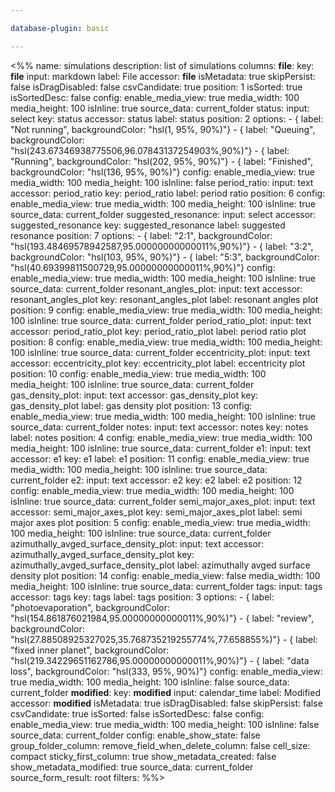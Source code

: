 ```yaml
---

database-plugin: basic

---
```


<%%
name: simulations
description: list of simulations
columns:
  __file__:
    key: __file__
    input: markdown
    label: File
    accessor: __file__
    isMetadata: true
    skipPersist: false
    isDragDisabled: false
    csvCandidate: true
    position: 1
    isSorted: true
    isSortedDesc: false
    config:
      enable_media_view: true
      media_width: 100
      media_height: 100
      isInline: true
      source_data: current_folder
  status:
    input: select
    key: status
    accessor: status
    label: status
    position: 2
    options:
      - { label: "Not running", backgroundColor: "hsl(1, 95%, 90%)"}
      - { label: "Queuing", backgroundColor: "hsl(243.67346938775506,96.07843137254903%,90%)"}
      - { label: "Running", backgroundColor: "hsl(202, 95%, 90%)"}
      - { label: "Finished", backgroundColor: "hsl(136, 95%, 90%)"}
    config:
      enable_media_view: true
      media_width: 100
      media_height: 100
      isInline: false
  period_ratio:
    input: text
    accessor: period_ratio
    key: period_ratio
    label: period ratio
    position: 6
    config:
      enable_media_view: true
      media_width: 100
      media_height: 100
      isInline: true
      source_data: current_folder
  suggested_resonance:
    input: select
    accessor: suggested_resonance
    key: suggested_resonance
    label: suggested resonance
    position: 7
    options:
      - { label: "2:1", backgroundColor: "hsl(193.48469578942587,95.00000000000011%,90%)"}
      - { label: "3:2", backgroundColor: "hsl(103, 95%, 90%)"}
      - { label: "5:3", backgroundColor: "hsl(40.69399811500729,95.00000000000011%,90%)"}
    config:
      enable_media_view: true
      media_width: 100
      media_height: 100
      isInline: true
      source_data: current_folder
  resonant_angles_plot:
    input: text
    accessor: resonant_angles_plot
    key: resonant_angles_plot
    label: resonant angles plot
    position: 9
    config:
      enable_media_view: true
      media_width: 100
      media_height: 100
      isInline: true
      source_data: current_folder
  period_ratio_plot:
    input: text
    accessor: period_ratio_plot
    key: period_ratio_plot
    label: period ratio plot
    position: 8
    config:
      enable_media_view: true
      media_width: 100
      media_height: 100
      isInline: true
      source_data: current_folder
  eccentricity_plot:
    input: text
    accessor: eccentricity_plot
    key: eccentricity_plot
    label: eccentricity plot
    position: 10
    config:
      enable_media_view: true
      media_width: 100
      media_height: 100
      isInline: true
      source_data: current_folder
  gas_density_plot:
    input: text
    accessor: gas_density_plot
    key: gas_density_plot
    label: gas density plot
    position: 13
    config:
      enable_media_view: true
      media_width: 100
      media_height: 100
      isInline: true
      source_data: current_folder
  notes:
    input: text
    accessor: notes
    key: notes
    label: notes
    position: 4
    config:
      enable_media_view: true
      media_width: 100
      media_height: 100
      isInline: true
      source_data: current_folder
  e1:
    input: text
    accessor: e1
    key: e1
    label: e1
    position: 11
    config:
      enable_media_view: true
      media_width: 100
      media_height: 100
      isInline: true
      source_data: current_folder
  e2:
    input: text
    accessor: e2
    key: e2
    label: e2
    position: 12
    config:
      enable_media_view: true
      media_width: 100
      media_height: 100
      isInline: true
      source_data: current_folder
  semi_major_axes_plot:
    input: text
    accessor: semi_major_axes_plot
    key: semi_major_axes_plot
    label: semi major axes plot
    position: 5
    config:
      enable_media_view: true
      media_width: 100
      media_height: 100
      isInline: true
      source_data: current_folder
  azimuthally_avged_surface_density_plot:
    input: text
    accessor: azimuthally_avged_surface_density_plot
    key: azimuthally_avged_surface_density_plot
    label: azimuthally avged surface density plot
    position: 14
    config:
      enable_media_view: false
      media_width: 100
      media_height: 100
      isInline: true
      source_data: current_folder
  tags:
    input: tags
    accessor: tags
    key: tags
    label: tags
    position: 3
    options:
      - { label: "photoevaporation", backgroundColor: "hsl(154.861876021984,95.00000000000011%,90%)"}
      - { label: "review", backgroundColor: "hsl(27.88508925327025,35.768735219255774%,77.658855%)"}
      - { label: "fixed inner planet", backgroundColor: "hsl(219.34229651162786,95.00000000000011%,90%)"}
      - { label: "data loss", backgroundColor: "hsl(333, 95%, 90%)"}
    config:
      enable_media_view: true
      media_width: 100
      media_height: 100
      isInline: false
      source_data: current_folder
  __modified__:
    key: __modified__
    input: calendar_time
    label: Modified
    accessor: __modified__
    isMetadata: true
    isDragDisabled: false
    skipPersist: false
    csvCandidate: true
    isSorted: false
    isSortedDesc: false
    config:
      enable_media_view: true
      media_width: 100
      media_height: 100
      isInline: false
      source_data: current_folder
config:
  enable_show_state: false
  group_folder_column: 
  remove_field_when_delete_column: false
  cell_size: compact
  sticky_first_column: true
  show_metadata_created: false
  show_metadata_modified: true
  source_data: current_folder
  source_form_result: root
filters:
%%>
